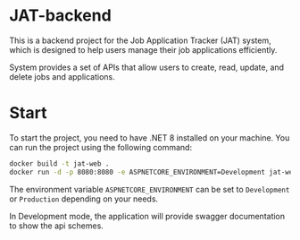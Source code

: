 # JAT-backend
This is a backend project for the Job Application Tracker (JAT) system, 
which is designed to help users manage their job applications efficiently.

System provides a set of APIs that allow users to create, read, update, and delete jobs and applications.

# Start
To start the project, you need to have .NET 8 installed on your machine.
You can run the project using the following command:
```bash	
docker build -t jat-web .
docker run -d -p 8080:8080 -e ASPNETCORE_ENVIRONMENT=Development jat-web
```
The environment variable `ASPNETCORE_ENVIRONMENT` can be set to `Development` or `Production` depending on your needs.

In Development mode, the application will provide swagger documentation to show the api schemes.